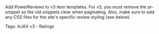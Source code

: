 Add PowerReviews to v3 item templates. For v3, you must remove the pr-snippet so the old snippets clear when paginating. Also, make sure to add any CSS files for the site's specific review styling (see below).

Tags: AJAX v3 - Ratings